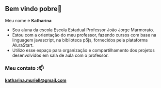 ## Bem vindo pobre👋
Meu nome é **Katharina**


- Sou aluna da escola Escola Estadual Professor João Jorge Marmorato.
- Estou com a orientação do meu professor, fazendo cursos com base na linguagem javascript, na biblioteca p5js, fornecidos pela plataforma AluraStart.
- Utilizo esse espaço para organização e compartilhamento dos projetos desenvolvidos em sala de aula com o professor.

### Meu contato :📫 

**katharina.muriell@gmail.com**
